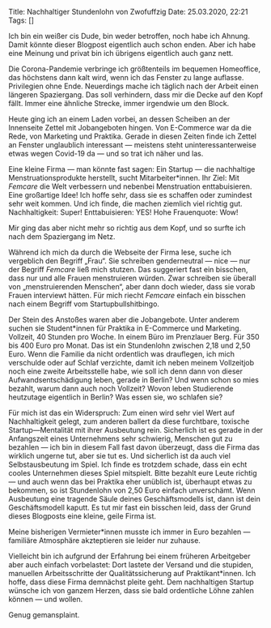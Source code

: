 Title: Nachhaltiger Stundenlohn von Zwofuffzig
Date: 25.03.2020, 22:21
Tags: []

Ich bin ein weißer cis Dude, bin weder betroffen, noch habe ich Ahnung. Damit könnte dieser Blogpost eigentlich auch schon enden. Aber ich habe eine Meinung und privat bin ich übrigens eigentlich auch ganz nett. 

Die Corona-Pandemie verbringe ich größtenteils im bequemen Homeoffice, das höchstens dann kalt wird, wenn ich das Fenster zu lange auflasse. Privilegien ohne Ende. Neuerdings mache ich täglich nach der Arbeit einen längeren Spaziergang. Das soll verhindern, dass mir die Decke auf den Kopf fällt. Immer eine ähnliche Strecke, immer irgendwie um den Block. 

Heute ging ich an einem Laden vorbei, an dessen Scheiben an der Innenseite Zettel mit Jobangeboten hingen. Von E-Commerce war da die Rede, von Marketing und Praktika. Gerade in diesen Zeiten finde ich Zettel an Fenster unglaublich interessant — meistens steht uninteressanterweise etwas wegen Covid-19 da — und so trat ich näher und las.

Eine kleine Firma — man könnte fast sagen: Ein Startup — die nachhaltige Menstruationsprodukte herstellt, sucht Mitarbeiter\*innen. Ihr Ziel: Mit *Femcare* die Welt verbessern und nebenbei Menstruation enttabuisieren. Eine großartige Idee! Ich hoffe sehr, dass sie es schaffen oder zumindest sehr weit kommen. Und ich finde, die machen ziemlich viel richtig gut. Nachhaltigkeit: Super! Enttabuisieren: YES! Hohe Frauenquote: Wow!

Mir ging das aber nicht mehr so richtig aus dem Kopf, und so surfte ich nach dem Spaziergang im Netz.

Während ich mich da durch die Webseite der Firma lese, suche ich vergeblich den Begriff „Frau“. Sie schreiben genderneutral — nice — nur der Begriff *Femcare* ließ mich stutzen. Das suggeriert fast ein bisschen, dass nur und alle Frauen menstruieren würden. Zwar schreiben sie überall von „menstruierenden Menschen“, aber dann doch wieder, dass sie vorab Frauen interviewt hätten. Für mich riecht *Femcare* einfach ein bisschen nach einem Begriff vom Startupbullshitbingo.

Der Stein des Anstoßes waren aber die Jobangebote. Unter anderem suchen sie Student\*innen für Praktika in E-Commerce und Marketing. Vollzeit, 40 Stunden pro Woche. In einem Büro im Prenzlauer Berg. Für 350 bis 400 Euro pro Monat. Das ist ein Stundenlohn zwischen 2,18 und 2,50 Euro. Wenn die Familie da nicht ordentlich was drauflegen, ich mich verschulde oder auf Schlaf verzichte, damit ich neben meinem Vollzeitjob noch eine zweite Arbeitsstelle habe, wie soll ich denn dann von dieser Aufwandsentschädigung leben, gerade in Berlin? Und wenn schon so mies bezahlt, warum dann auch noch Vollzeit? Wovon leben Studierende heutzutage eigentlich in Berlin? Was essen sie, wo schlafen sie?

Für mich ist das ein Widerspruch: Zum einen wird sehr viel Wert auf Nachhaltigkeit gelegt, zum anderen ballert da diese furchtbare, toxische Startup—Mentalität mit ihrer Ausbeutung rein. Sicherlich ist es gerade in der Anfangszeit eines Unternehmens sehr schwierig, Menschen gut zu bezahlen — ich bin in diesem Fall fast davon überzeugt, dass die Firma das wirklich ungerne tut, aber sie tut es. Und sicherlich ist da auch viel Selbstausbeutung im Spiel. Ich finde es trotzdem schade, dass ein echt cooles Unternehmen dieses Spiel mitspielt. Bitte bezahlt eure Leute richtig — und auch wenn das bei Praktika eher unüblich ist, überhaupt etwas zu bekommen, so ist Stundenlohn von 2,50 Euro einfach unverschämt. Wenn Ausbeutung eine tragende Säule deines Geschäftsmodells ist, dann ist dein Geschäftsmodell kaputt. Es tut mir fast ein bisschen leid, dass der Grund dieses Blogposts eine kleine, geile Firma ist.

Meine bisherigen Vermieter*innen musste ich immer in Euro bezahlen — familiäre Atmosphäre akzteptieren sie leider nur zuhause.

Vielleicht bin ich aufgrund der Erfahrung bei einem früheren Arbeitgeber aber auch einfach vorbelastet: Dort lastete der Versand und die stupiden, manuellen Arbeitsschritte der Qualitätssicherung auf Praktikant*innen. Ich hoffe, dass diese Firma demnächst pleite geht. Dem nachhaltigen Startup wünsche ich von ganzem Herzen, dass sie bald ordentliche Löhne zahlen können — und wollen.

Genug gemansplaint.